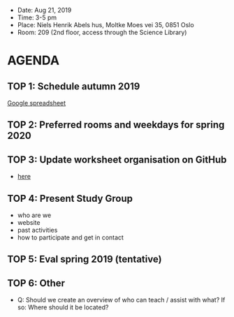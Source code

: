 * Date: Aug 21, 2019
* Time: 3-5 pm
* Place: Niels Henrik Abels hus, Moltke Moes vei 35, 0851 Oslo
* Room: 209 (2nd floor, access through the Science Library)

# AGENDA

## TOP 1: Schedule autumn 2019

[Google spreadsheet](https://docs.google.com/spreadsheets/d/1VwTIFt6Tce4ncJ_x8m4ygzHldF6tYDbAfLLNX5ae8Qg/edit?usp=sharing)

## TOP 2: Preferred rooms and weekdays for spring 2020

## TOP 3: Update worksheet organisation on GitHub

* [here](../organisational/tree/master/workshop_operations)

## TOP 4: Present Study Group

* who are we
* website
* past activities
* how to participate and get in contact

## TOP 5: Eval spring 2019 (tentative)


## TOP 6: Other

* Q: Should we create an overview of who can teach / assist with what? If so: Where should it be located?
